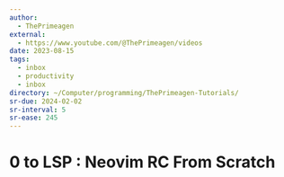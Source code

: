 ```yaml
---
author:
  - ThePrimeagen
external:
  - https://www.youtube.com/@ThePrimeagen/videos
date: 2023-08-15
tags:
  - inbox
  - productivity
  - inbox
directory: ~/Computer/programming/ThePrimeagen-Tutorials/
sr-due: 2024-02-02
sr-interval: 5
sr-ease: 245
---
```


# 0 to LSP : Neovim RC From Scratch

